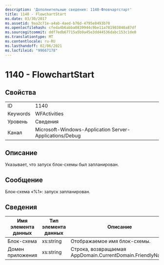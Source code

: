 ```yaml
---
description: 'Дополнительные сведения: 1140-Фловчартстарт'
title: 1140 - FlowchartStart
ms.date: 03/30/2017
ms.assetid: 9aa2c71e-a4ab-4aed-b76d-4795e8493b70
ms.openlocfilehash: cfeda4b6abba0839944c9be11a781903840a87df
ms.sourcegitcommit: ddf7edb67715a5b9a45e3dd44536dabc153c1de0
ms.translationtype: MT
ms.contentlocale: ru-RU
ms.lasthandoff: 02/06/2021
ms.locfileid: "99667178"
---
```

# <a name="1140---flowchartstart"></a>1140 - FlowchartStart

## <a name="properties"></a>Свойства  
  
|||  
|-|-|  
|ID|1140|  
|Keywords|WFActivities|  
|Уровень|Сведения|  
|Канал|Microsoft-Windows-Application Server-Applications/Debug|  
  
## <a name="description"></a>Описание  

 Указывает, что запуск блок-схемы был запланирован.  
  
## <a name="message"></a>Сообщение  

 Блок-схема «%1»: запуск запланирован.  
  
## <a name="details"></a>Сведения  
  
|Имя элемента данных|Тип элемента данных|Описание|  
|--------------------|--------------------|-----------------|  
|Блок-схема|xs:string|Отображаемое имя блок-схемы.|  
|Домен приложения|xs:string|Строка, возвращаемая AppDomain.CurrentDomain.FriendlyName.|
